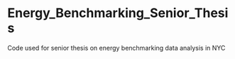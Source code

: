# Energy_Benchmarking_Senior_Thesis
Code used for senior thesis on energy benchmarking data analysis in NYC
